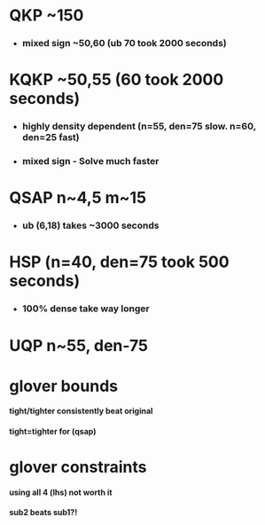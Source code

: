 # **QKP** ~150
* ### mixed sign ~50,60 (ub 70 took 2000 seconds)

# **KQKP** ~50,55 (60 took 2000 seconds)
* ### highly density dependent (n=55, den=75 slow. n=60, den=25 fast)
* ### mixed sign - Solve much faster

# **QSAP**  n~4,5 m~15
* ### ub (6,18) takes ~3000 seconds

# **HSP** (n=40, den=75 took 500 seconds)
* ### 100% dense take way longer

# **UQP** n~55, den-75

# glover bounds
#### tight/tighter consistently beat original
#### tight=tighter for (qsap)

# glover constraints
#### using all 4 (lhs) not worth it
#### sub2 beats sub1?!
